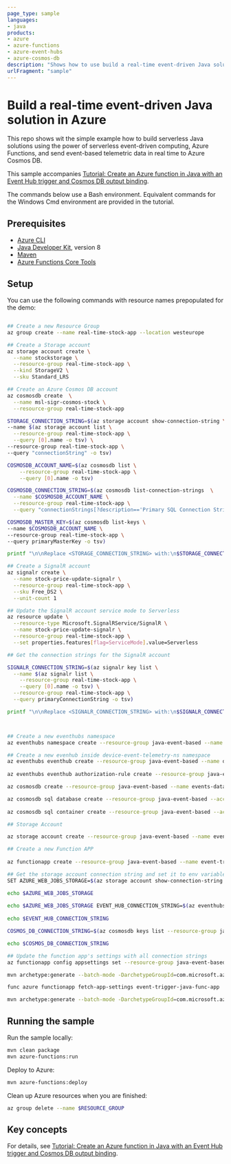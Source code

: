 ```yaml
---
page_type: sample
languages:
- java
products:
- azure
- azure-functions
- azure-event-hubs
- azure-cosmos-db
description: "Shows how to use build a real-time event-driven Java solution in Azure."
urlFragment: "sample"
---
```


# Build a real-time event-driven Java solution in Azure

This repo shows wit the simple example how to build serverless Java solutions using the power of serverless event-driven computing, Azure Functions, and send event-based telemetric data in real time to Azure Cosmos DB.

This sample accompanies [Tutorial: Create an Azure function in Java with an Event Hub trigger and Cosmos DB output binding](https://docs.microsoft.com/azure/azure-functions/functions-event-hub-cosmos-db).

The commands below use a Bash environment. Equivalent commands for the Windows Cmd environment are provided in the tutorial.

## Prerequisites

* [Azure CLI](https://docs.microsoft.com/cli/azure/install-azure-cli)
* [Java Developer Kit](https://aka.ms/azure-jdks), version 8
* [Maven](https://maven.apache.org)
* [Azure Functions Core Tools](https://www.npmjs.com/package/azure-functions-core-tools)

## Setup

You can use the following commands with resource names prepopulated for the demo:

```bash

## Create a new Resource Group
az group create --name real-time-stock-app --location westeurope

## Create a Storage account
az storage account create \
  --name stockstorage \
  --resource-group real-time-stock-app \
  --kind StorageV2 \
  --sku Standard_LRS

## Create an Azure Cosmos DB account
az cosmosdb create  \
  --name msl-sigr-cosmos-stock \
  --resource-group real-time-stock-app

STORAGE_CONNECTION_STRING=$(az storage account show-connection-string \
--name $(az storage account list \
  --resource-group real-time-stock-app \
  --query [0].name -o tsv) \
--resource-group real-time-stock-app \
--query "connectionString" -o tsv)

COSMOSDB_ACCOUNT_NAME=$(az cosmosdb list \
    --resource-group real-time-stock-app \
    --query [0].name -o tsv)

COSMOSDB_CONNECTION_STRING=$(az cosmosdb list-connection-strings  \
  --name $COSMOSDB_ACCOUNT_NAME \
  --resource-group real-time-stock-app \
  --query "connectionStrings[?description=='Primary SQL Connection String'].connectionString" -o tsv)

COSMOSDB_MASTER_KEY=$(az cosmosdb list-keys \
--name $COSMOSDB_ACCOUNT_NAME \
--resource-group real-time-stock-app \
--query primaryMasterKey -o tsv)

printf "\n\nReplace <STORAGE_CONNECTION_STRING> with:\n$STORAGE_CONNECTION_STRING\n\nReplace <COSMOSDB_CONNECTION_STRING> with:\n$COSMOSDB_CONNECTION_STRING\n\nReplace <COSMOSDB_MASTER_KEY> with:\n$COSMOSDB_MASTER_KEY\n\n"

## Create a SignalR account
az signalr create \
  --name stock-price-update-signalr \
  --resource-group real-time-stock-app \
  --sku Free_DS2 \
  --unit-count 1

## Update the SignalR account service mode to Serverless
az resource update \
  --resource-type Microsoft.SignalRService/SignalR \
  --name stock-price-update-signalr \
  --resource-group real-time-stock-app \
  --set properties.features[flag=ServiceMode].value=Serverless

## Get the connection strings for the SignalR account

SIGNALR_CONNECTION_STRING=$(az signalr key list \
  --name $(az signalr list \
    --resource-group real-time-stock-app \
    --query [0].name -o tsv) \
  --resource-group real-time-stock-app \
  --query primaryConnectionString -o tsv)

printf "\n\nReplace <SIGNALR_CONNECTION_STRING> with:\n$SIGNALR_CONNECTION_STRING\n\n"



## Create a new eventhubs namespace
az eventhubs namespace create --resource-group java-event-based --name device-event-telemetry-ns

## Create a new evenhub inside device-event-telemetry-ns namespace
az eventhubs eventhub create --resource-group java-event-based --name device-event-hub --namespace-name device-event-telemetry-ns --message-retention 1
 
az eventhubs eventhub authorization-rule create --resource-group java-event-based --name device-event-receive-ar --eventhub-name device-event-hub --namespace-name device-event-telemetry-ns --rights Listen Send

az cosmosdb create --resource-group java-event-based --name events-data-account

az cosmosdb sql database create --resource-group java-event-based --account-name events-data-account --name TelemetryDb
 
az cosmosdb sql container create --resource-group java-event-based --account-name events-data-account --database-name TelemetryDb --name TelemetryInfo --partition-key-path '/temperatureStatus'

## Storage Account

az storage account create --resource-group java-event-based --name eventsstoragejava --sku Standard_LRS

## Create a new Function APP
 
az functionapp create --resource-group java-event-based --name event-trigger-java-func-app --storage-account eventsstoragejava --consumption-plan-location westeurope --runtime java --functions-version 3

## Get the storage account connection string and set it to env variable
SET AZURE_WEB_JOBS_STORAGE=$(az storage account show-connection-string --name eventsstoragejava --query connectionString --output tsv)

echo $AZURE_WEB_JOBS_STORAGE
  
echo $AZURE_WEB_JOBS_STORAGE EVENT_HUB_CONNECTION_STRING=$(az eventhubs eventhub authorization-rule keys list --resource-group java-event-based --name device-event-receive-ar --eventhub-name device-event-hub --namespace-name device-event-telemetry-ns --query primaryConnectionString --output tsv)
  
echo $EVENT_HUB_CONNECTION_STRING 

COSMOS_DB_CONNECTION_STRING=$(az cosmosdb keys list --resource-group java-event-based --name events-data-account --type connection-strings --query connectionStrings[0].connectionString --output tsv)

echo $COSMOS_DB_CONNECTION_STRING

## Update the function app's settings with all connection strings
az functionapp config appsettings set --resource-group java-event-based --name event-trigger-java-func-app --settings AzureWebJobsStorage=$AZURE_WEB_JOBS_STORAGE EventHubConnectionString=$EVENT_HUB_CONNECTION_STRING CosmosDBConnectionString=$COSMOS_DB_CONNECTION_STRING

mvn archetype:generate --batch-mode -DarchetypeGroupId=com.microsoft.azure -DarchetypeArtifactId=azure-functions-archetype -DappName=event-trigger-java-func-app -DresourceGroup=java-event-based -DgroupId=com.example -DartifactId=telemetry-functions

func azure functionapp fetch-app-settings event-trigger-java-func-app

mvn archetype:generate --batch-mode -DarchetypeGroupId=com.microsoft.azure -DarchetypeArtifactId=azure-functions-archetype -DappName=event-trigger-java-func-app -DresourceGroup=java-event-based -DgroupId=com.example -DartifactId=telemetry-functions

```

## Running the sample

Run the sample locally:

``` bash
mvn clean package
mvn azure-functions:run
```

Deploy to Azure:

```bash
mvn azure-functions:deploy
```

Clean up Azure resources when you are finished:

``` bash
az group delete --name $RESOURCE_GROUP
```

## Key concepts

For details, see [Tutorial: Create an Azure function in Java with an Event Hub trigger and Cosmos DB output binding](https://docs.microsoft.com/azure/azure-functions/functions-eventhub-cosmosdb).
